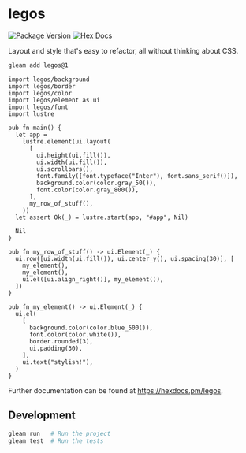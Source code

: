 # legos

[![Package Version](https://img.shields.io/hexpm/v/legos)](https://hex.pm/packages/legos)
[![Hex Docs](https://img.shields.io/badge/hex-docs-ffaff3)](https://hexdocs.pm/legos/)

Layout and style that's easy to refactor, all without thinking about CSS.

```sh
gleam add legos@1
```
```gleam
import legos/background
import legos/border
import legos/color
import legos/element as ui
import legos/font
import lustre

pub fn main() {
  let app =
    lustre.element(ui.layout(
      [
        ui.height(ui.fill()),
        ui.width(ui.fill()),
        ui.scrollbars(),
        font.family([font.typeface("Inter"), font.sans_serif()]),
        background.color(color.gray_50()),
        font.color(color.gray_800()),
      ],
      my_row_of_stuff(),
    ))
  let assert Ok(_) = lustre.start(app, "#app", Nil)

  Nil
}

pub fn my_row_of_stuff() -> ui.Element(_) {
  ui.row([ui.width(ui.fill()), ui.center_y(), ui.spacing(30)], [
    my_element(),
    my_element(),
    ui.el([ui.align_right()], my_element()),
  ])
}

pub fn my_element() -> ui.Element(_) {
  ui.el(
    [
      background.color(color.blue_500()),
      font.color(color.white()),
      border.rounded(3),
      ui.padding(30),
    ],
    ui.text("stylish!"),
  )
}
```

Further documentation can be found at <https://hexdocs.pm/legos>.

## Development

```sh
gleam run   # Run the project
gleam test  # Run the tests
```
